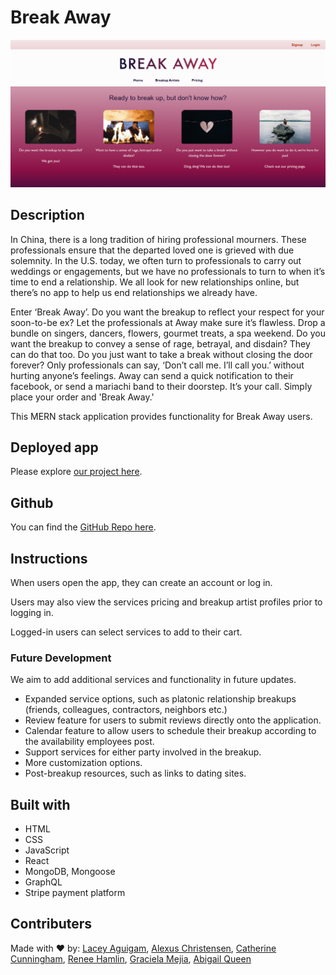 # Break Away

![screenshot of app](./client/src/assets/images/break-away-SS.png)

## Description

In China, there is a long tradition of hiring professional mourners. These professionals ensure that the departed loved one is grieved with due solemnity. In the U.S. today, we often turn to professionals to carry out weddings or engagements, but we have no professionals to turn to when it’s time to end a relationship. We all look for new relationships online, but there’s no app to help us end relationships we already have.

Enter ‘Break Away’. Do you want the breakup to reflect your respect for your soon-to-be ex? Let the professionals at Away make sure it’s flawless. Drop a bundle on singers, dancers, flowers, gourmet treats, a spa weekend. Do you want the breakup to convey a sense of rage, betrayal, and disdain? They can do that too. Do you just want to take a break without closing the door forever? Only professionals can say, ‘Don’t call me. I’ll call you.’ without hurting anyone’s feelings. Away can send a quick notification to their facebook, or send a mariachi band to their doorstep. It’s your call. Simply place your order and 'Break Away.'

This MERN stack application provides functionality for Break Away users.

## Deployed app

Please explore [our project here](https://breakaway.herokuapp.com/).

## Github

You can find the [GitHub Repo here](https://github.com/laceyaguigam/Break-Away).

## Instructions

When users open the app, they can create an account or log in.

Users may also view the services pricing and breakup artist profiles prior to logging in.

Logged-in users can select services to add to their cart.

### Future Development

We aim to add additional services and functionality in future updates.

- Expanded service options, such as platonic relationship breakups (friends, colleagues, contractors, neighbors etc.)
- Review feature for users to submit reviews directly onto the application.
- Calendar feature to allow users to schedule their breakup according to the availability employees post.
- Support services for either party involved in the breakup.
- More customization options.
- Post-breakup resources, such as links to dating sites.

## Built with

- HTML
- CSS
- JavaScript
- React
- MongoDB, Mongoose
- GraphQL
- Stripe payment platform

## Contributers

Made with ❤️ by:
[Lacey Aguigam](https://github.com/laceyaguigam), [Alexus Christensen](https://github.com/catherinecunningham), [Catherine Cunningham](https://github.com/catherinecunningham), [Renee Hamlin](https://github.com/rnhamlin), [Graciela Mejia](https://github.com/gmejia87), [Abigail Queen](https://github.com/Abi-Queen)
